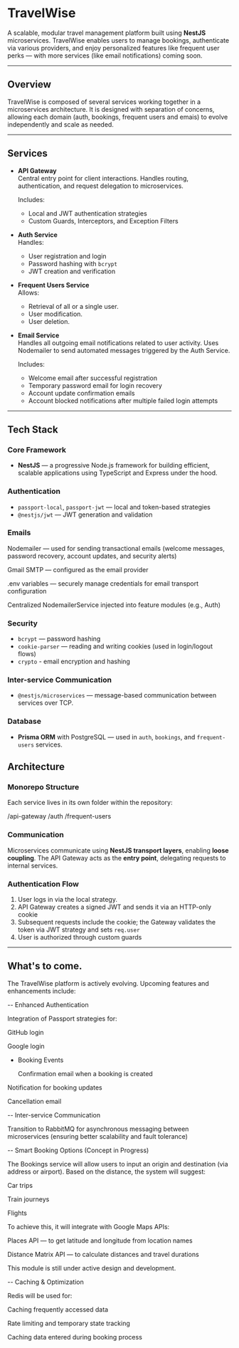 # TravelWise

A scalable, modular travel management platform built using **NestJS** microservices. TravelWise enables users to manage bookings, authenticate via various providers, and enjoy personalized features like frequent user perks — with more services (like email notifications) coming soon.

---

## Overview

TravelWise is composed of several services working together in a microservices architecture. It is designed with separation of concerns, allowing each domain (auth, bookings, frequent users and emais) to evolve independently and scale as needed.

---

## Services

- **API Gateway**  
  Central entry point for client interactions. Handles routing, authentication, and request delegation to microservices.

  Includes:

  - Local and JWT authentication strategies
  - Custom Guards, Interceptors, and Exception Filters

- **Auth Service**  
  Handles:

  - User registration and login
  - Password hashing with `bcrypt`
  - JWT creation and verification

- **Frequent Users Service**  
  Allows:

  - Retrieval of all or a single user.
  - User modification.
  - User deletion.

- **Email Service**  
  Handles all outgoing email notifications related to user activity. Uses Nodemailer to send automated messages triggered by the Auth Service.

  Includes:

  - Welcome email after successful registration
  - Temporary password email for login recovery
  - Account update confirmation emails
  - Account blocked notifications after multiple failed login attempts

---

## Tech Stack

### Core Framework

- **NestJS** — a progressive Node.js framework for building efficient, scalable applications using TypeScript and Express under the hood.

### Authentication

- `passport-local`, `passport-jwt` — local and token-based strategies
- `@nestjs/jwt` — JWT generation and validation

### Emails

Nodemailer — used for sending transactional emails (welcome messages, password recovery, account updates, and security alerts)

Gmail SMTP — configured as the email provider

.env variables — securely manage credentials for email transport configuration

Centralized NodemailerService injected into feature modules (e.g., Auth)

### Security

- `bcrypt` — password hashing
- `cookie-parser` — reading and writing cookies (used in login/logout flows)
- `crypto` - email encryption and hashing

### Inter-service Communication

- `@nestjs/microservices` — message-based communication between services over TCP.

### Database

- **Prisma ORM** with PostgreSQL — used in `auth`, `bookings`, and `frequent-users` services.

## Architecture

### Monorepo Structure

Each service lives in its own folder within the repository:

/api-gateway
/auth
/frequent-users

### Communication

Microservices communicate using **NestJS transport layers**, enabling **loose coupling**. The API Gateway acts as the **entry point**, delegating requests to internal services.

### Authentication Flow

1. User logs in via the local strategy.
2. API Gateway creates a signed JWT and sends it via an HTTP-only cookie
3. Subsequent requests include the cookie; the Gateway validates the token via JWT strategy and sets `req.user`
4. User is authorized through custom guards

---

## What's to come.

The TravelWise platform is actively evolving. Upcoming features and enhancements include:

-- Enhanced Authentication

Integration of Passport strategies for:

GitHub login

Google login

- Booking Events

  Confirmation email when a booking is created

Notification for booking updates

Cancellation email

-- Inter-service Communication

Transition to RabbitMQ for asynchronous messaging between microservices
(ensuring better scalability and fault tolerance)

-- Smart Booking Options (Concept in Progress)

The Bookings service will allow users to input an origin and destination (via address or airport). Based on the distance, the system will suggest:

Car trips

Train journeys

Flights

To achieve this, it will integrate with Google Maps APIs:

Places API — to get latitude and longitude from location names

Distance Matrix API — to calculate distances and travel durations

This module is still under active design and development.

-- Caching & Optimization

Redis will be used for:

Caching frequently accessed data

Rate limiting and temporary state tracking

Caching data entered during booking process
